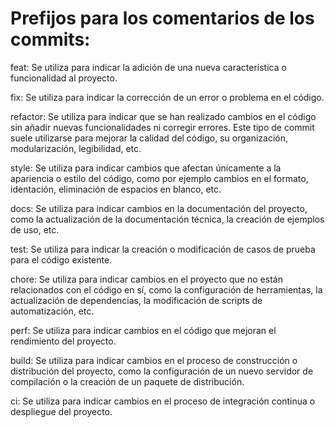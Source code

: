 # Prefijos para los comentarios de los commits:

feat: Se utiliza para indicar la adición de una nueva característica o funcionalidad al proyecto.

fix: Se utiliza para indicar la corrección de un error o problema en el código.

refactor: Se utiliza para indicar que se han realizado cambios en el código sin añadir nuevas funcionalidades ni corregir errores. Este tipo de commit suele utilizarse para mejorar la calidad del código, su organización, modularización, legibilidad, etc.

style: Se utiliza para indicar cambios que afectan únicamente a la apariencia o estilo del código, como por ejemplo cambios en el formato, identación, eliminación de espacios en blanco, etc.

docs: Se utiliza para indicar cambios en la documentación del proyecto, como la actualización de la documentación técnica, la creación de ejemplos de uso, etc.

test: Se utiliza para indicar la creación o modificación de casos de prueba para el código existente.

chore: Se utiliza para indicar cambios en el proyecto que no están relacionados con el código en sí, como la configuración de herramientas, la actualización de dependencias, la modificación de scripts de automatización, etc.

perf: Se utiliza para indicar cambios en el código que mejoran el rendimiento del proyecto.

build: Se utiliza para indicar cambios en el proceso de construcción o distribución del proyecto, como la configuración de un nuevo servidor de compilación o la creación de un paquete de distribución.

ci: Se utiliza para indicar cambios en el proceso de integración continua o despliegue del proyecto.
